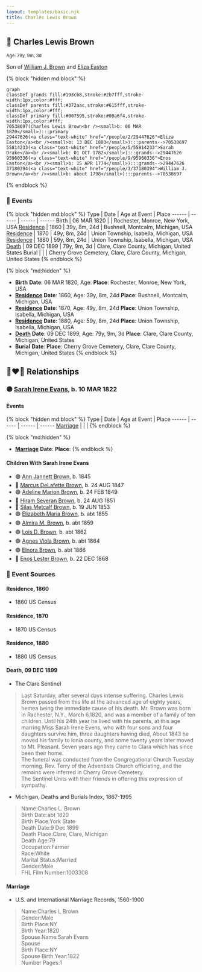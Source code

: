 ```yaml
---
layout: templates/basic.njk
title: Charles Lewis Brown
---
```

## 🔵 Charles Lewis Brown
<small>Age: 79y, 9m, 3d</small>

Son of [William J. Brown](/people/3/37180394) and [Eliza Easton](/people/2/29447626)

{% block "hidden md:block" %}
```mermaid
graph
classDef grands fill:#193cb8,stroke:#2b7fff,stroke-width:1px,color:#fff;
classDef parents fill:#372aac,stroke:#615fff,stroke-width:1px,color:#fff;
classDef primary fill:#007595,stroke:#00a6f4,stroke-width:1px,color:#fff;
70538697(Charles Lewis Brown<br /><small>b: 06 MAR 1820</small>):::primary
29447626(<a class="text-white" href="/people/2/29447626">Eliza Easton</a><br /><small>b: 13 DEC 1803</small>):::parents-->70538697
55814233(<a class="text-white" href="/people/5/55814233">Sarah Drake</a><br /><small>b: 01 OCT 1782</small>):::grands-->29447626
95960336(<a class="text-white" href="/people/9/95960336">Enos Easton</a><br /><small>b: 15 APR 1774</small>):::grands-->29447626
37180394(<a class="text-white" href="/people/3/37180394">William J. Brown</a><br /><small>b: about 1798</small>):::parents-->70538697
```
{% endblock %}

### 📆 Events

{% block "hidden md:block" %}
Type | Date | Age at Event | Place
------ | ------ | ------ | ------
Birth | 06 MAR 1820 |  | Rochester, Monroe, New York, USA
[Residence](#event-event-0) | 1860 | 39y, 8m, 24d | Bushnell, Montcalm, Michigan, USA
[Residence](#event-event-1) | 1870 | 49y, 8m, 24d | Union Township, Isabella, Michigan, USA
[Residence](#event-event-2) | 1880 | 59y, 8m, 24d | Union Township, Isabella, Michigan, USA
[Death](#event-event-6) | 09 DEC 1899 | 79y, 9m, 3d | Clare, Clare County, Michigan, United States
Burial |  |  | Cherry Grove Cemetery, Clare, Clare County, Michigan, United States
{% endblock %}

{% block "md:hidden" %}
- **Birth**
**Date**: 06 MAR 1820, Age:
**Place**: Rochester, Monroe, New York, USA
- **[Residence](#event-event-0)**
**Date**: 1860, Age: 39y, 8m, 24d
**Place**: Bushnell, Montcalm, Michigan, USA
- **[Residence](#event-event-1)**
**Date**: 1870, Age: 49y, 8m, 24d
**Place**: Union Township, Isabella, Michigan, USA
- **[Residence](#event-event-2)**
**Date**: 1880, Age: 59y, 8m, 24d
**Place**: Union Township, Isabella, Michigan, USA
- **[Death](#event-event-6)**
**Date**: 09 DEC 1899, Age: 79y, 9m, 3d
**Place**: Clare, Clare County, Michigan, United States
- **Burial**
**Date**:
**Place**: Cherry Grove Cemetery, Clare, Clare County, Michigan, United States
{% endblock %}

## 👩‍❤️‍👨 Relationships

### 🟣 [Sarah Irene Evans](/people/4/47294572), b. 10 MAR 1822

#### Events

{% block "hidden md:block" %}
Type | Date | Age at Event | Place
------ | ------ | ------ | ------
[Marriage](#event-family-0-event-0) |  |  |
{% endblock %}

{% block "md:hidden" %}
- **[Marriage](#event-family-0-event-0)**
**Date**:
**Place**:
{% endblock %}

#### Children With Sarah Irene Evans
* 🟣 [Ann Jannett Brown](/people/2/25015094), b. 1845
* 🔵 [Marcus DeLafette Brown](/people/2/29740424), b. 24 AUG 1847
* 🟣 [Adeline Marion Brown](/people/3/37233677), b. 24 FEB 1849
* 🔵 [Hiram Severan Brown](/people/3/38517880), b. 24 AUG 1851
* 🔵 [Silas Metcalf Brown](/people/4/4863792), b. 19 JUN 1853
* 🟣 [Elizabeth Maria Brown](/people/2/23463647), b. abt 1855
* 🟣 [Almira M. Brown](/people/9/94983272), b. abt 1859
* 🟣 [Lois D. Brown](/people/2/28589166), b. abt 1862
* 🟣 [Agnes Viola Brown](/people/1/12576553), b. abt 1864
* 🟣 [Elnora Brown](/people/9/92661304), b. abt 1866
* 🔵 [Enos Lester Brown](/people/8/88491302), b. 22 DEC 1868
### 📰 Event Sources

#### <a id="event-event-0"></a> Residence, 1860
* 1860 US Census

#### <a id="event-event-1"></a> Residence, 1870
* 1870 US Census

#### <a id="event-event-2"></a> Residence, 1880
* 1880 US Census

#### <a id="event-event-6"></a> Death, 09 DEC 1899
* The Clare Sentinel
>   
  > Last Saturday, after several days intense suffering. Charles Lewis Brown passed from this life at the advanced age of eighty years, hemea being the immediate cause of his death. Mr. Brown was born in Rachester, N.Y., March 6,1820, and was a member of a family of ten children. Until his 24th year he lived with his parents, at this age marring Miss Sarah Irene Evens, who with four sons and four daughters survive him, three daughters having died, About 1843 he moved his family to lonia county, and some twenty years later moved to Mt. Pleasant. Seven years ago they came to Clara which has since been their home.  
  > The funeral was conducted from the Congregational Church Tuesday morning. Rev. Terry of the Adventists Church officiating, and the remains were inferred in Cherry Grove Cemetery.  
  > The Sentinel Units with their friends in offering this expression of sympathy.
* Michigan, Deaths and Burials Index, 1867-1995
>   
  > Name:Charles L. Brown  
  > Birth Date:abt 1820  
  > Birth Place:York State  
  > Death Date:9 Dec 1899  
  > Death Place:Clare, Clare, Michigan  
  > Death Age:79  
  > Occupation:Farmer  
  > Race:White  
  > Marital Status:Married  
  > Gender:Male  
  > FHL Film Number:1003308

#### <a id="event-family-0-event-0"></a> Marriage
* U.S. and International Marriage Records, 1560-1900
>   
  > Name:Charles L Brown  
  > Gender:Male  
  > Birth Place:NY  
  > Birth Year:1820  
  > Spouse Name:Sarah Evans  
  > Spouse  
  > Birth Place:NY  
  > Spouse Birth Year:1822  
  > Number Pages:1
